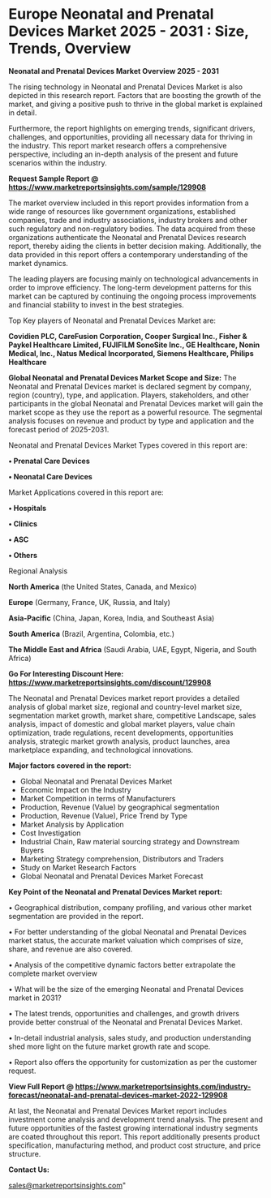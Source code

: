 # Europe Neonatal and Prenatal Devices Market 2025 - 2031 : Size, Trends, Overview

<Strong> Neonatal and Prenatal Devices Market Overview 2025 - 2031</strong>

The rising technology in Neonatal and Prenatal Devices Market is also depicted in this research report. Factors that are boosting the growth of the market, and giving a positive push to thrive in the global market is explained in detail.

Furthermore, the report highlights on emerging trends, significant drivers, challenges, and opportunities, providing all necessary data for thriving in the industry. This report market research offers a comprehensive perspective, including an in-depth analysis of the present and future scenarios within the industry.

<strong>Request Sample Report @ <a href=https://www.marketreportsinsights.com/sample/129908>https://www.marketreportsinsights.com/sample/129908</a></strong>

The market overview included in this report provides information from a wide range of resources like government organizations, established companies, trade and industry associations, industry brokers and other such regulatory and non-regulatory bodies. The data acquired from these organizations authenticate the Neonatal and Prenatal Devices research report, thereby aiding the clients in better decision making. Additionally, the data provided in this report offers a contemporary understanding of the market dynamics.

The leading players are focusing mainly on technological advancements in order to improve efficiency. The long-term development patterns for this market can be captured by continuing the ongoing process improvements and financial stability to invest in the best strategies.

Top Key players of Neonatal and Prenatal Devices Market are:

<strong>Covidien PLC, CareFusion Corporation, Cooper Surgical Inc., Fisher & Paykel Healthcare Limited, FUJIFILM SonoSite Inc., GE Healthcare, Nonin Medical, Inc., Natus Medical Incorporated, Siemens Healthcare, Philips Healthcare</strong>

<strong><b>Global Neonatal and Prenatal Devices Market Scope and Size:</b></strong>
The Neonatal and Prenatal Devices market is declared segment by company, region (country), type, and application. Players, stakeholders, and other participants in the global Neonatal and Prenatal Devices market will gain the market scope as they use the report as a powerful resource. The segmental analysis focuses on revenue and product by type and application and the forecast period of 2025-2031.

Neonatal and Prenatal Devices Market Types covered in this report are:

<strong>• Prenatal Care Devices

• Neonatal Care Devices</strong>

Market Applications covered in this report are:

<strong>• Hospitals

• Clinics

• ASC

• Others</strong> 

Regional Analysis

<strong>North America</strong> (the United States, Canada, and Mexico)

<strong>Europe</strong> (Germany, France, UK, Russia, and Italy)

<strong>Asia-Pacific</strong> (China, Japan, Korea, India, and Southeast Asia)

<strong>South America</strong> (Brazil, Argentina, Colombia, etc.)

<strong>The Middle East and Africa</strong> (Saudi Arabia, UAE, Egypt, Nigeria, and South Africa)

<strong>Go For Interesting Discount Here: <a href=https://www.marketreportsinsights.com/discount/129908>https://www.marketreportsinsights.com/discount/129908</a></strong>

The Neonatal and Prenatal Devices market report provides a detailed analysis of global market size, regional and country-level market size, segmentation market growth, market share, competitive Landscape, sales analysis, impact of domestic and global market players, value chain optimization, trade regulations, recent developments, opportunities analysis, strategic market growth analysis, product launches, area marketplace expanding, and technological innovations.

<strong><b>Major factors covered in the report:</b></strong>
<ul>
  <li>Global Neonatal and Prenatal Devices Market </li>
  <li>Economic Impact on the Industry</li>
  <li>Market Competition in terms of Manufacturers</li>
  <li>Production, Revenue (Value) by geographical segmentation</li>
  <li>Production, Revenue (Value), Price Trend by Type</li>
  <li>Market Analysis by Application</li>
  <li>Cost Investigation</li>
  <li>Industrial Chain, Raw material sourcing strategy and Downstream Buyers</li>
  <li>Marketing Strategy comprehension, Distributors and Traders</li>
  <li>Study on Market Research Factors</li>
  <li>Global Neonatal and Prenatal Devices Market Forecast</li>
</ul>

<strong><b>Key Point of the Neonatal and Prenatal Devices Market report:</b></strong>

• Geographical distribution, company profiling, and various other market segmentation are provided in the report.

• For better understanding of the global Neonatal and Prenatal Devices market status, the accurate market valuation which comprises of size, share, and revenue are also covered.

• Analysis of the competitive dynamic factors better extrapolate the complete market overview

• What will be the size of the emerging Neonatal and Prenatal Devices market in 2031?

• The latest trends, opportunities and challenges, and growth drivers provide better construal of the Neonatal and Prenatal Devices Market.

• In-detail industrial analysis, sales study, and production understanding shed more light on the future market growth rate and scope.

• Report also offers the opportunity for customization as per the customer request.

<strong><b>View Full Report @ <a href=https://www.marketreportsinsights.com/industry-forecast/neonatal-and-prenatal-devices-market-2022-129908>https://www.marketreportsinsights.com/industry-forecast/neonatal-and-prenatal-devices-market-2022-129908</a></b></strong>


At last, the Neonatal and Prenatal Devices Market report includes investment come analysis and development trend analysis. The present and future opportunities of the fastest growing international industry segments are coated throughout this report. This report additionally presents product specification, manufacturing method, and product cost structure, and price structure.

<strong>Contact Us:</strong>

sales@marketreportsinsights.com"
